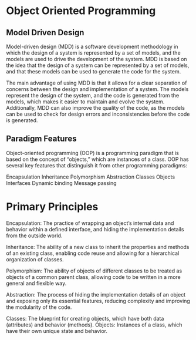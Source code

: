# Object Oriented Programming

## Model Driven Design

Model-driven design (MDD) is a software development methodology in which the design of a system is represented by a set of models, and the models are used to drive the development of the system. MDD is based on the idea that the design of a system can be represented by a set of models, and that these models can be used to generate the code for the system.

The main advantage of using MDD is that it allows for a clear separation of concerns between the design and implementation of a system. The models represent the design of the system, and the code is generated from the models, which makes it easier to maintain and evolve the system. Additionally, MDD can also improve the quality of the code, as the models can be used to check for design errors and inconsistencies before the code is generated.

## Paradigm Features

Object-oriented programming (OOP) is a programming paradigm that is based on the concept of “objects,” which are instances of a class. OOP has several key features that distinguish it from other programming paradigms:

Encapsulation
Inheritance
Polymorphism
Abstraction
Classes
Objects
Interfaces
Dynamic binding
Message passing

# Primary Principles

Encapsulation: The practice of wrapping an object’s internal data and behavior within a defined interface, and hiding the implementation details from the outside world.

Inheritance: The ability of a new class to inherit the properties and methods of an existing class, enabling code reuse and allowing for a hierarchical organization of classes.

Polymorphism: The ability of objects of different classes to be treated as objects of a common parent class, allowing code to be written in a more general and flexible way.

Abstraction: The process of hiding the implementation details of an object and exposing only its essential features, reducing complexity and improving the modularity of the code.

Classes: The blueprint for creating objects, which have both data (attributes) and behavior (methods).
Objects: Instances of a class, which have their own unique state and behavior.